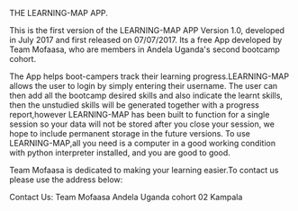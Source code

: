 THE LEARNING-MAP APP.

This is the first version of the LEARNING-MAP APP Version 1.0, developed in July 2017 and first released on 07/07/2017. Its a free App developed by Team Mofaasa, who are members in Andela Uganda's second bootcamp cohort.

The App helps boot-campers track their learning progress.LEARNING-MAP allows the user to login by simply entering their username. The user can then add all the bootcamp desired skills and also indicate the learnt skills, then the unstudied skills will be generated together with a progress report,however LEARNING-MAP has been built to function for a single session so your data will not be stored after you close your session, we hope to include permanent storage in the future versions. 
To use LEARNING-MAP,all you need is a computer in a good working condition with python interpreter installed, and you are good to good.

Team Mofaasa is dedicated to making your learning easier.To contact us please use the address below:

Contact Us:
Team Mofaasa 
Andela Uganda cohort 02
Kampala 


